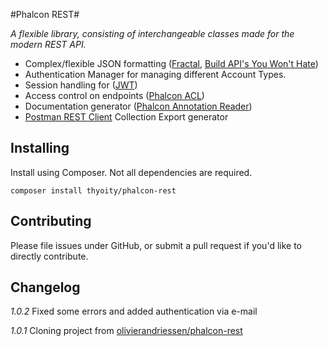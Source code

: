 #Phalcon REST#

*A flexible library, consisting of interchangeable classes made for the modern REST API.*

 * Complex/flexible JSON formatting ([Fractal](https://github.com/thephpleague/fractal), [Build API's You Won't Hate](https://leanpub.com/build-apis-you-wont-hate))
 * Authentication Manager for managing different Account Types.
 * Session handling for ([JWT](http://jwt.io/))
 * Access control on endpoints ([Phalcon ACL](http://docs.phalconphp.com/en/latest/reference/acl.html))
 * Documentation generator ([Phalcon Annotation Reader](https://docs.phalconphp.com/en/latest/reference/annotations.html))
 * [Postman REST Client](http://getpostman.com) Collection Export generator

## Installing ##
Install using Composer. Not all dependencies are required.
````
composer install thyoity/phalcon-rest
````

## Contributing ##
Please file issues under GitHub, or submit a pull request if you'd like to directly contribute.

## Changelog ##

*1.0.2* Fixed some errors and added authentication via e-mail

*1.0.1* Cloning project from [olivierandriessen/phalcon-rest](https://github.com/olivierandriessen/phalcon-rest)